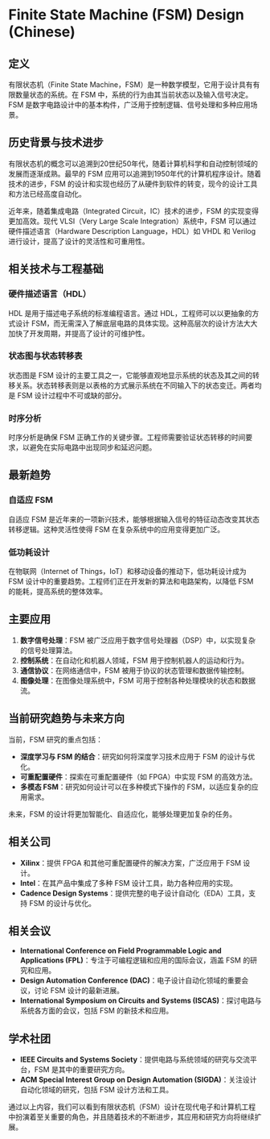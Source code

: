 # Finite State Machine (FSM) Design (Chinese)

## 定义

有限状态机（Finite State Machine，FSM）是一种数学模型，它用于设计具有有限数量状态的系统。在 FSM 中，系统的行为由其当前状态以及输入信号决定。FSM 是数字电路设计中的基本构件，广泛用于控制逻辑、信号处理和多种应用场景。

## 历史背景与技术进步

有限状态机的概念可以追溯到20世纪50年代，随着计算机科学和自动控制领域的发展而逐渐成熟。最早的 FSM 应用可以追溯到1950年代的计算机程序设计。随着技术的进步，FSM 的设计和实现也经历了从硬件到软件的转变，现今的设计工具和方法已经高度自动化。

近年来，随着集成电路（Integrated Circuit，IC）技术的进步，FSM 的实现变得更加高效。现代 VLSI（Very Large Scale Integration）系统中，FSM 可以通过硬件描述语言（Hardware Description Language，HDL）如 VHDL 和 Verilog 进行设计，提高了设计的灵活性和可重用性。

## 相关技术与工程基础

### 硬件描述语言（HDL）

HDL 是用于描述电子系统的标准编程语言。通过 HDL，工程师可以以更抽象的方式设计 FSM，而无需深入了解底层电路的具体实现。这种高层次的设计方法大大加快了开发周期，并提高了设计的可维护性。

### 状态图与状态转移表

状态图是 FSM 设计的主要工具之一，它能够直观地显示系统的状态及其之间的转移关系。状态转移表则是以表格的方式展示系统在不同输入下的状态变迁。两者均是 FSM 设计过程中不可或缺的部分。

### 时序分析

时序分析是确保 FSM 正确工作的关键步骤。工程师需要验证状态转移的时间要求，以避免在实际电路中出现同步和延迟问题。

## 最新趋势

### 自适应 FSM

自适应 FSM 是近年来的一项新兴技术，能够根据输入信号的特征动态改变其状态转移逻辑。这种灵活性使得 FSM 在复杂系统中的应用变得更加广泛。

### 低功耗设计

在物联网（Internet of Things，IoT）和移动设备的推动下，低功耗设计成为 FSM 设计中的重要趋势。工程师们正在开发新的算法和电路架构，以降低 FSM 的能耗，提高系统的整体效率。

## 主要应用

1. **数字信号处理**：FSM 被广泛应用于数字信号处理器（DSP）中，以实现复杂的信号处理算法。
2. **控制系统**：在自动化和机器人领域，FSM 用于控制机器人的运动和行为。
3. **通信协议**：在网络通信中，FSM 被用于协议的状态管理和数据传输控制。
4. **图像处理**：在图像处理系统中，FSM 可用于控制各种处理模块的状态和数据流。

## 当前研究趋势与未来方向

当前，FSM 研究的重点包括：

- **深度学习与 FSM 的结合**：研究如何将深度学习技术应用于 FSM 的设计与优化。
- **可重配置硬件**：探索在可重配置硬件（如 FPGA）中实现 FSM 的高效方法。
- **多模态 FSM**：研究如何设计可以在多种模式下操作的 FSM，以适应复杂的应用需求。

未来，FSM 的设计将更加智能化、自适应化，能够处理更加复杂的任务。

## 相关公司

- **Xilinx**：提供 FPGA 和其他可重配置硬件的解决方案，广泛应用于 FSM 设计。
- **Intel**：在其产品中集成了多种 FSM 设计工具，助力各种应用的实现。
- **Cadence Design Systems**：提供完整的电子设计自动化（EDA）工具，支持 FSM 的设计与优化。

## 相关会议

- **International Conference on Field Programmable Logic and Applications (FPL)**：专注于可编程逻辑和应用的国际会议，涵盖 FSM 的研究和应用。
- **Design Automation Conference (DAC)**：电子设计自动化领域的重要会议，讨论 FSM 设计的最新进展。
- **International Symposium on Circuits and Systems (ISCAS)**：探讨电路与系统各方面的会议，包括 FSM 的新技术和应用。

## 学术社团

- **IEEE Circuits and Systems Society**：提供电路与系统领域的研究与交流平台，FSM 是其中的重要研究方向。
- **ACM Special Interest Group on Design Automation (SIGDA)**：关注设计自动化领域的研究，包括 FSM 设计方法和工具。

通过以上内容，我们可以看到有限状态机（FSM）设计在现代电子和计算机工程中扮演着至关重要的角色，并且随着技术的不断进步，其应用和研究方向将继续扩展。